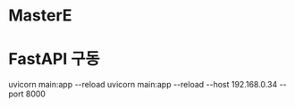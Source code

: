 # MasterE

# FastAPI 구동
uvicorn main:app --reload
uvicorn main:app --reload --host 192.168.0.34 --port 8000


